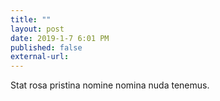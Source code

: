 ```yaml
---
title: ""
layout: post
date: 2019-1-7 6:01 PM
published: false
external-url:
---
```


Stat rosa pristina nomine nomina nuda tenemus.